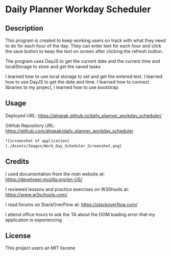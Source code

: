 # Daily Planner Workday Scheduler

## Description

This program is created to keep working users on track with what they need to do for each hour of the day. They can enter text for each hour and click the save button to keep the text on screen after clicking the refresh button.

The program uses DayJS to get the current date and the current time and localStorage to store and get the saved tasks

I learned how to use local storage to set and get the entered text. I learned how to use DayJS to get the date and time. I learned how to connect libraries to my project, I learned how to use bootstrap.

## Usage

Deployed URL: https://ahgeak.github.io/daily_planner_workday_scheduler/

GitHub Repository URL: https://github.com/ahgeak/daily_planner_workday_scheduler


    ![screenshot of application](./Assets/Images/Work_Day_Scheduler_Screenshot.png)

## Credits
I used documentation from the mdn website at: https://developer.mozilla.org/en-US/

I reviewed lessons and practice exercises on W3Shools at: https://www.w3schools.com/

I read forums on StackOverFlow at: https://stackoverflow.com/ 

I attend office hours to ask the TA about the DOM loading error that my application is experiencing


## License

This project users an MIT liscene